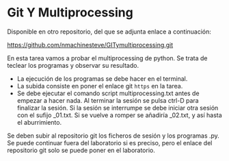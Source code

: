 # Git Y Multiprocessing

Disponible en otro repositorio, del que se adjunta enlace a continuación:

https://github.com/nmachinesteve/GITymultiprocessing.git




<p> En esta tarea vamos a probar el multiprocessing de python. Se trata de teclear los programas y observar su resultado.

- La ejecución de los programas se debe hacer en el terminal.
- La subida consiste en poner el enlace git <code>https</code> en la tarea.
- Se debe ejecutar el comando script multiprocessing.txt antes de empezar a hacer nada. Al terminar la sesión se pulsa ctrl-D para finalizar la sesión. Si la sesión se interrumpe se debe iniciar otra sesión con el sufijo _01.txt. Si se vuelve a romper se añadiría _02.txt, y así hasta el aburrimiento. <p>

<p> Se deben subir al repositorio git los ficheros de sesión y los programas .py. Se puede continuar fuera del laboratorio si es preciso, pero el enlace del repositorio git solo se puede poner en el laboratorio.<p>
